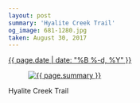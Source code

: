 ```yaml
---
layout: post
summary: 'Hyalite Creek Trail'
og_image: 681-1280.jpg
taken: August 30, 2017
---
```


<div class="post">
 <time>
  <a href="/681">
   {{ page.date | date: "%B %-d, %Y" }}
  </a>
 </time>
 <a href="/681">
  <figure data-taken="8/30/2017">
   <img alt="{{ page.summary }}" sizes="(min-width: 700px) 50vw, calc(100vw - 2rem)" src="{{ site.assets_url }}/681-640.jpg" srcset="{{ site.assets_url }}/681-320.jpg 320w, {{ site.assets_url }}/681-640.jpg 640w, {{ site.assets_url }}/681-960.jpg 960w, {{ site.assets_url }}/681-1280.jpg 1280w"/>
  </figure>
 </a>
 <span>
  Hyalite Creek Trail
 </span>
</div>
